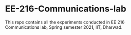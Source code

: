 # EE-216-Communications-lab
This repo contains all the experiments conducted in EE 216 Communications lab, Spring semester 2021, IIT, Dharwad.
